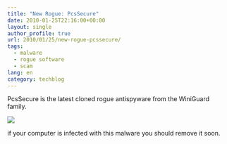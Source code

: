 ```yaml
---
title: "New Rogue: PcsSecure"
date: 2010-01-25T22:16:00+00:00
layout: single
author_profile: true
url: 2010/01/25/new-rogue-pcssecure/
tags:
  - malware
  - rogue software
  - scam
lang: en
category: techblog
---
```

PcsSecure is the latest cloned rogue antispyware from the WiniGuard family.

<div>
  <a href="http://2.bp.blogspot.com/_vaUVXcmC3OI/S14Q58s6keI/AAAAAAAAAv4/2UWs5uOsPBA/s1600-h/pcssecure.jpg" imageanchor="1"><img border="0" src="http://2.bp.blogspot.com/_vaUVXcmC3OI/S14Q58s6keI/AAAAAAAAAv4/2UWs5uOsPBA/s640/pcssecure.jpg" /></a>
</div>

if your computer is infected with this malware you should remove it soon.